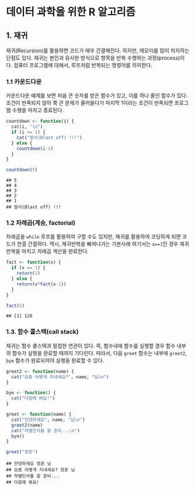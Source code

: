 # 데이터 과학을 위한 R 알고리즘


## 1. 재귀

재귀(Recursion)를 활용하면 코드가 매우 간결해진다. 하지만, 메모리를 많이 차지하는 단점도 있다.
재귀는 본인과 유사한 방식으로 항목을 반복 수행하는 과정(process)이다. 
컴퓨터 프로그램에 대해서, 루프처럼 반복되는 명령어를 의미한다.

### 1.1 카운드다운 

카운드다운 예제를 보면 처음 큰 숫자를 받은 함수가 있고, 이를 하나 줄인 함수가 있다. 
조건이 만족되지 않아 쭉 큰 문제가 줄어들다가 마지막 1이라는 조건이 만족되면 프로그램 수행을 마치고 종료된다.


```r
countdown <- function(i) {
  cat(i, "\n")
  if (i <= 1) {
    cat("발사(Blast off) !!!")
  } else {
    countdown(i-1)
  }
}

countdown(5)
```

```
## 5 
## 4 
## 3 
## 2 
## 1 
## 발사(Blast off) !!!
```

### 1.2 차례곱(계승, factorial)

차례곱을 `while` 루프를 활용하여 구할 수도 있지만, 재귀를 활용하여 코딩하게 되면 코드가 한결 간결하다.
역시, 재귀반복을 빠져나가는 기본사례 여기서는 `x==1`인 경우 재귀반복을 마치고 차례곱 계산을 완료한다.


```r
fact <- function(x) {
  if (x == 1) {
    return(1)
  } else {
    return(x*fact(x-1))
  }
}

fact(5)
```

```
## [1] 120
```

### 1.3. 함수 콜스택(call stack)

재귀는 함수 콜스택과 밀접한 연관이 있다. 즉, 함수내에 함수를 실행할 경우 함수 내부의 함수가 실행을 완료할 때까지 기다린다.
따라서, 다음 `greet` 함수는 내부에 `greet2`, `bye` 함수가 완료되어야 실행을 완료할 수 있다.


```r
greet2 <- function(name) {
  cat("요즘 어떻게 지내세요?", name, "님\n")
}

bye <- function() {
  cat("다음에 봐요!")
}

greet <- function(name) {
  cat("안녕하세요", name, "님\n")
  greet2(name)
  cat("작별인사를 할 준비...\n")
  bye()
}

greet("정훈")
```

```
## 안녕하세요 정훈 님
## 요즘 어떻게 지내세요? 정훈 님
## 작별인사를 할 준비...
## 다음에 봐요!
```
